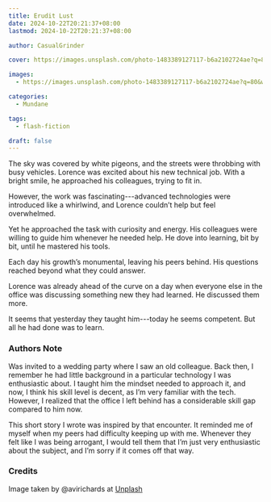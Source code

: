 ```yaml
---
title: Erudit Lust
date: 2024-10-22T20:21:37+08:00
lastmod: 2024-10-22T20:21:37+08:00

author: CasualGrinder

cover: https://images.unsplash.com/photo-1483389127117-b6a2102724ae?q=80&w=3174&auto=format&fit=crop&ixlib=rb-4.0.3&ixid=M3wxMjA3fDB8MHxwaG90by1wYWdlfHx8fGVufDB8fHx8fA%3D%3D

images:
  - https://images.unsplash.com/photo-1483389127117-b6a2102724ae?q=80&w=3174&auto=format&fit=crop&ixlib=rb-4.0.3&ixid=M3wxMjA3fDB8MHxwaG90by1wYWdlfHx8fGVufDB8fHx8fA%3D%3D

categories:
  - Mundane

tags:
  - flash-fiction

draft: false
---
```


The sky was covered by white pigeons, and the streets were throbbing with busy vehicles. Lorence was excited about his new technical job. With a bright smile, he approached his colleagues, trying to fit in.

However, the work was fascinating---advanced technologies were introduced like a whirlwind, and Lorence couldn’t help but feel overwhelmed.

Yet he approached the task with curiosity and energy. His colleagues were willing to guide him whenever he needed help. He dove into learning, bit by bit, until he mastered his tools.

Each day his growth’s monumental, leaving his peers behind. His questions reached beyond what they could answer.

Lorence was already ahead of the curve on a day when everyone else in the office was discussing something new they had learned. He discussed them more.

It seems that yesterday they taught him---today he seems competent. But all he had done was to learn.

### Authors Note

Was invited to a wedding party where I saw an old colleague. Back then, I remember he had little background in a particular technology I was enthusiastic about. I taught him the mindset needed to approach it, and now, I think his skill level is decent, as I’m very familiar with the tech. However, I realized that the office I left behind has a considerable skill gap compared to him now.

This short story I wrote was inspired by that encounter. It reminded me of myself when my peers had difficulty keeping up with me. Whenever they felt like I was being arrogant, I would tell them that I’m just very enthusiastic about the subject, and I’m sorry if it comes off that way.

### Credits

Image taken by @avirichards at [Unplash](https://unsplash.com/@avirichards)
